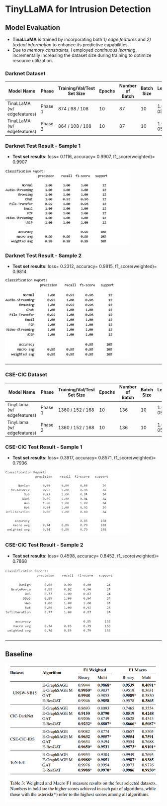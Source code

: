 # TinyLLaMA for Intrusion Detection

## Model Evaluation
+ **TinaLLaMA** is trained by incorporating both _1) edge features_ and _2) textual information_ to enhance its predictive capabilities.
+ Due to *memory constraints*, I employed _continuous learning_, incrementally increasing the dataset size during training to optimize resource utilization.

### Darknet Dataset
| Model Name                                   | Phase   | Training/Val/Test Set Size | Epochs | Number of Batch | Batch Size | Learning Rate | Test Loss                                | Test F1 Score                            | Model Path                                     |
|----------------------------------------------|---------|----------------------------|--------|-----------------|------------|---------------|------------------------------------------|-------------------------------------------|------------------------------------------------|
| TinaLLaMA (w/ edgefeatures) | Phase 1 | 874 / 98 / 108            | 10     | 87              | 10         | 1.00E-05      | 0.5793                                   | 0.9191                                    |     |
| TinaLLaMA (w/ edgefeatures) | Phase 2 | 864 / 108 / 108            | 10     | 87              | 10         | 1.00E-05      | **0.1116** | **0.9907** | `model/20241109-164753_llm_w_edgefeat.pth`  |


### Darknet Test Result - Sample 1
- **Test set results:** loss= 0.1116, accuracy= 0.9907, f1_score(weighted)= 0.9907

<img src="fig/darknet_classification_report_1.png" alt="Test Sample 1 Classification Report" width="400">

### Darknet Test Result - Sample 2
- **Test set results:** loss= 0.2312, accuracy= 0.9815, f1_score(weighted)= 0.9814


<img src="fig/darknet_classification_report_2.png" alt="Test Sample 2 Classification Report" width="400">

---

### CSE-CIC Dataset


| Model Name                                   | Phase   | Training/Val/Test Set Size | Epochs | Number of Batch | Batch Size | Learning Rate | Test Loss | Test F1 Score | Model Path                                     |
|----------------------------------------------|---------|----------------------------|--------|-----------------|------------|---------------|-----------|---------------|------------------------------------------------|
| TinyLlama (w/ edgefeatures) | Phase 1 | 1360 / 152 / 168          | 10     | 136             | 10         | 1.00E-05      | 0.6059    | 0.7906        | `model/20241113-181010_llm_w_edgefeat.pth`     |
| TinyLlama (w/ edgefeatures) | Phase 2 | 1360 / 152 / 168          | 10     | 136             | 10         | 1.00E-05      | 0.3917    | 0.7936        | `model/20241113-194017_llm_w_edgefeat.pth`     |


### CSE-CIC Test Result - Sample 1
- **Test set results:**  loss= 0.3917, accuracy= 0.8571, f1_score(weighted)= 0.7936


<img src="fig/darknet_classification_report_3.png" alt="Test Sample 1 Classification Report" width="400">

### CSE-CIC Test Result - Sample 2
- **Test set results:** loss= 0.4598, accuracy= 0.8452, f1_score(weighted)= 0.7868


<img src="fig/darknet_classification_report_4.png" alt="Test Sample 2 Classification Report" width="400">

---

## Baseline

<img src="fig/baseline.png" alt="Baseline Result" width="500">
